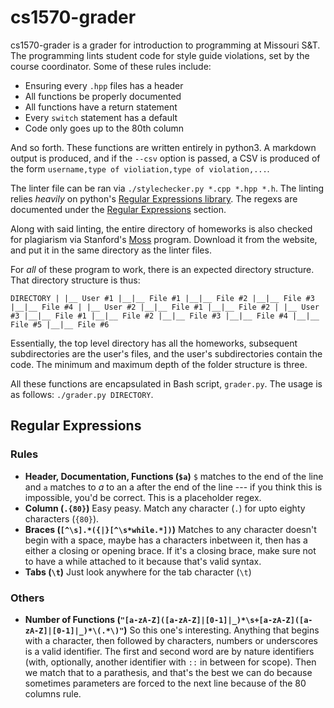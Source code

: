 # cs1570-grader
cs1570-grader is a grader for introduction to programming at Missouri S&T. The programming lints student code for style guide violations, set by the course coordinator. Some of these rules include:

- Ensuring every `.hpp` files has a header
- All functions be properly documented
- All functions have a return statement
- Every `switch` statement has a default
- Code only goes up to the 80th column

And so forth. These functions are written entirely in python3. A markdown output is produced, and if the `--csv` option is passed, a CSV is produced of the form `username,type of violiation,type of violation,...`.

The linter file can be ran via `./stylechecker.py *.cpp *.hpp *.h`. The linting relies *heavily* on python's [Regular Expressions library](https://docs.python.org/2/library/re.html). The regexs are documented under the [Regular Expressions](#Regular-Expressions) section.

Along with said linting, the entire directory of homeworks is also checked for plagiarism via Stanford's [Moss](https://theory.stanford.edu/~aiken/moss/) program. Download it from the website, and put it in the same directory as the linter files.

For *all* of these program to work, there is an expected directory structure. That directory structure is thus:

``
DIRECTORY
|
|__ User #1
|__|__ File #1
|__|__ File #2
|__|__ File #3
|__|__ File #4
|
|__ User #2
|__|__ File #1
|__|__ File #2
|
|__ User #3
|__|__ File #1
|__|__ File #2
|__|__ File #3
|__|__ File #4
|__|__ File #5
|__|__ File #6
``

Essentially, the top level directory has all the homeworks, subsequent subdirectories are the user's files, and the user's subdirectories contain the code. The minimum and maximum depth of the folder structure is three.

All these functions are encapsulated in Bash script, `grader.py`. The usage is as follows: `./grader.py DIRECTORY`.

## Regular Expressions
### Rules
- **Header, Documentation, Functions (`$a`)** `$` matches to the end of the line and `a` matches to *a* to an a after the end of the line --- if you think this is impossible, you'd be correct. This is a placeholder regex.
- **Column (`.{80}`)** Easy peasy. Match any character (`.`) for upto eighty characters (`{80}`).
- **Braces (`[^\s].*({|}[^\s*while.*])`)** Matches to any character doesn't begin with a space, maybe has a characters inbetween it, then has a either a closing or opening brace. If it's a closing brace, make sure not to have a while attached to it because that's valid syntax.
- **Tabs (`\t`)** Just look anywhere for the tab character (`\t`)

### Others
- **Number of Functions (`"[a-zA-Z]([a-zA-Z]|[0-1]|_)*\s+[a-zA-Z]([a-zA-Z]|[0-1]|_)*\(.*\)"`)** So this one's interesting. Anything that begins with a character, then followed by characters, numbers or underscores is a valid identifier. The first and second word are by nature identifiers (with, optionally, another identifier with `::` in between for scope). Then we match that to a parathesis, and that's the best we can do because sometimes parameters are forced to the next line because of the 80 columns rule.
